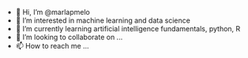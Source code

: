 - 👋 Hi, I’m @marlapmelo
- 👀 I’m interested in machine learning and data science
- 🌱 I’m currently learning artificial intelligence fundamentals, python, R 
- 💞️ I’m looking to collaborate on ...
- 📫 How to reach me ...

<!---
marlapmelo/marlapmelo is a ✨ special ✨ repository because its `README.md` (this file) appears on your GitHub profile.
You can click the Preview link to take a look at your changes.
--->
